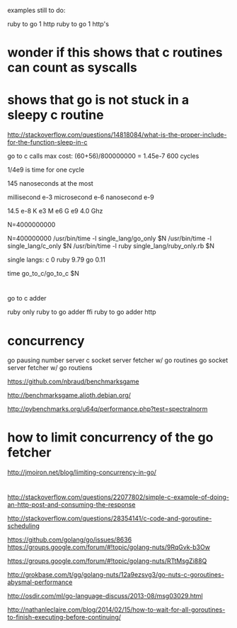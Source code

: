 examples still to do:

ruby to go 1 http
ruby to go 1 http's

# wonder if this shows that c routines can count as syscalls
# shows that go is not stuck in a sleepy c routine

http://stackoverflow.com/questions/14818084/what-is-the-proper-include-for-the-function-sleep-in-c

go to c calls max cost:
(60+56)/800000000
= 1.45e-7
600 cycles


1/4e9 is time for one cycle

145 nanoseconds at the most


millisecond e-3
microsecond e-6
nanosecond e-9

14.5 e-8
K e3
M e6
G e9
4.0 Ghz



N=4000000000

N=400000000
/usr/bin/time -l single_lang/go_only $N
/usr/bin/time -l single_lang/c_only $N
/usr/bin/time -l ruby single_lang/ruby_only.rb $N

single langs:
c 0
ruby 9.79
go 0.11

time go_to_c/go_to_c $N

# 

go to c adder

ruby only
ruby to go adder ffi
ruby to go adder http

# concurrency
go pausing number server
c socket server fetcher w/ go routines
go socket server fetcher w/ go routiens


https://github.com/nbraud/benchmarksgame

http://benchmarksgame.alioth.debian.org/

http://pybenchmarks.org/u64q/performance.php?test=spectralnorm

# how to limit concurrency of the go fetcher
http://jmoiron.net/blog/limiting-concurrency-in-go/

#
http://stackoverflow.com/questions/22077802/simple-c-example-of-doing-an-http-post-and-consuming-the-response

http://stackoverflow.com/questions/28354141/c-code-and-goroutine-scheduling

https://github.com/golang/go/issues/8636
https://groups.google.com/forum/#!topic/golang-nuts/9RqGvk-b3Ow

https://groups.google.com/forum/#!topic/golang-nuts/RTtMsgZi88Q

http://grokbase.com/t/gg/golang-nuts/12a9ezsvg3/go-nuts-c-goroutines-abysmal-performance

http://osdir.com/ml/go-language-discuss/2013-08/msg03029.html

http://nathanleclaire.com/blog/2014/02/15/how-to-wait-for-all-goroutines-to-finish-executing-before-continuing/
